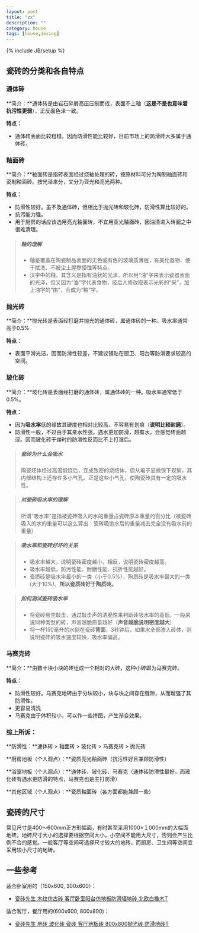 ```yaml
---
layout: post
title: "zx"
description: ""
category: house
tags: [house,desing]
---
```

{% include JB/setup %}

## 瓷砖的分类和各自特点

### 通体砖
**简介：**通体砖是由岩石碎屑高压压制而成，表面不上釉（**这是不是也意味着抗污性更弱**），正反面色泽一致。

**特点：**

*	通体砖表面比较粗糙，因而防滑性能比较好，目前市场上的防滑砖大多属于通体砖。

### 釉面砖
**简介：**釉面砖是指砖表面经过烧釉处理的砖，按原材料可分为陶制釉面砖和瓷制釉面砖。按光泽来分，又分为亚光和亮光两种。

**特点：**

*	防滑性较好。虽不及通体砖，但相比于抛光砖和玻化砖，防滑性算比较好的。
*	抗污能力强。
*	用于厨房的话应该选用亮光釉面砖，不宜用亚光釉面砖，因油渍进入砖面之中很难清理。

> ##### 釉的理解 
> *	釉是覆盖在陶瓷制品表面的无色或有色的玻璃质薄层，有美化器物、便于拭洗、不被尘土腥秽侵蚀等特点。
> *	汉字中的釉，其含义是指有油状的光泽，所以用“油”字来表示瓷器表面的光泽，但又因为“油”字代表食物，经后人修改取表示光彩的“采”，加上油字的“由”，合成为“釉”字。

### 抛光砖
**简介：**抛光砖是表面经打磨并抛光的通体砖，属通体砖的一种。吸水率通常高于0.5%

**特点：**

*	表面平滑光洁，因而防滑性较差，不建议铺贴在厨卫、阳台等防滑要求较高的空间。

### 玻化砖
**简介：**玻化砖是表面经打磨的通体砖，属通体砖的一种。吸水率通常低于0.5%。

**特点：**

*	因为**吸水率**低的缘故其硬度也相对比较高，不容易有划痕（**说明比较耐磨**）。
*	防滑性一般，不过由于其亲水性强，遇水更加防滑，越有水，会感觉砖面越涩。因而玻化砖干燥时的防滑性反而比不上打湿后。

> ##### 瓷砖为什么会吸水
> 陶瓷坯体经过高温煅烧后，变成致密的烧结体，但从电子显微镜下观察，其内部结构上还存许多小气孔。正是这些小气孔，使陶瓷砖具有一定的吸水性。

> ##### 对瓷砖吸水率的理解
> 所谓“吸水率”是指被瓷砖吸入的水的重量占瓷砖原本重量的百分比（被瓷砖吸入的水的重量可以这么算出：瓷砖吸饱水后的重量减去完全没有吸水前的重量）

> ##### 吸水率和瓷砖好坏的关系
> *	吸水率越大，说明瓷砖密度越小，相反，说明瓷砖密度越高。
> * 吸水率越低，防污性能、耐磨性能、抗折性能越好。
> * 瓷质砖是吸水率最小的一类（小于0.5%），陶质砖是吸水率最大的一类(大于10%)。**所以瓷质砖好于陶质砖。**

> ##### 如何测试瓷砖吸水率
> * 将瓷砖悬空敲击，通过敲击声的清脆性来判断砖吸水率的高低，一般来说同种类型的砖，声音越脆质量越好（**声音越脆说明密度越大**）
> * 将一杯150毫升的水倒在瓷砖**背面**，3秒钟后，如果水全部渗入砖体，则说明瓷砖的吸水速度较快，吸水率偏高。

### 马赛克砖
**简介：**由数十块小块的砖组成一个相对的大砖，这种小砖即为马赛克砖。

**特点：**

*	防滑性较好。马赛克地砖由于分块较小，块与块之间存在缝隙，从而增强了其防滑性。
*	更容易清洗
*	马赛克由于体积较小，可以作一些拼图，产生渐变效果。

### 综上所诉：
**防滑性：**通体砖 > 釉面砖 > 玻化砖 > 马赛克转 > 抛光砖

**厨房地板（个人观点）：**瓷质亮光釉面砖（抗污性好且兼顾防滑性）

**浴室地板（个人观点）：**通体砖、玻化砖、马赛克（通体砖防滑性最好，而玻化砖有遇水更防滑的特点，马赛克也是主打防滑）

**其他区域（个人观点）：**瓷质釉面砖（各方面都能兼顾一些）

## 瓷砖的尺寸

常见尺寸是400～600mm正方形幅面，有时甚至采用1000×１000mm的大幅面地砖。地砖尺寸大小的选择要根据空间大小，小空间不能用大尺寸，否则会产生比例不合的感觉。一般客厅等空间可选择尺寸较大的地砖，而厨房、卫生间等空间宜采用较小尺寸的地砖。

## 一些参考
适合卧室用的（150x600, 300x600）：

*	[瓷砖先生 木纹仿古砖 客厅卧室阳台仿地板防滑墙地砖 北欧白橡木T](http://detail.tmall.com/item.htm?spm=a220m.1000858.1000725.11.ZXu2Jv&id=40135688821&areaId=310100&cat_id=2&rn=4061e5286c0d48f0cc17266968be3f8e&user_id=1764379600&is_b=1)

适合客厅，餐厅用的(600x600, 800x800)：

*	[瓷砖先生 地砖 玻化砖 瓷砖 客厅地板砖 800x800抛光砖 防滑地砖T](http://detail.tmall.com/item.htm?spm=a1z10.5.w4011-3296782695.75.MF0a73&id=26813056949&rn=36b62342abaf56aafbc1a6919cf4ede2&abbucket=19&ali_trackid=2:mm_32196949_0_0,abc:1358741261_4k7_657072413)
